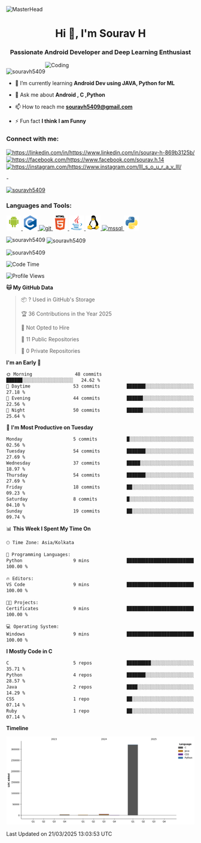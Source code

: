![MasterHead](https://blogger.googleusercontent.com/img/b/R29vZ2xl/AVvXsEg7VLakGxXY3xoBe7Tn4yhk2mhhvZrfWLCV3HpZOvJcdVrXaYUR3pRrpFXb8IEEM_IxCTmQCSCAK2I_QedxEAxR8Y0mV418qCg-CRMctCB93CtJlU9ZpvNLvVEwXKYV0VN7ZOcubBVJeSw/s1600/2000_600px.gif)
<h1 align="center">Hi 👋, I'm Sourav H</h1>
<h3 align="center">Passionate Android Developer and Deep Learning Enthusiast</h3>
<img align="right" alt="Coding" width="400" src="https://cdn.dribbble.com/users/1162077/screenshots/3848914/media/7ed7d5ca074b48b328150e5a231e8d1f.gif">

<p align="left"> <img src="https://komarev.com/ghpvc/?username=souravh5409&label=Profile%20views&color=0e75b6&style=flat" alt="souravh5409" /> </p>


- 🌱 I’m currently learning **Android Dev using JAVA, Python for ML**

- 💬 Ask me about **Android , C ,Python**

- 📫 How to reach me **souravh5409@gmail.com**

- ⚡ Fun fact **I think I am Funny**


<h3 align="left">Connect with me:</h3>
<p align="left">
<a href="https://linkedin.com/in/https://linkedin.com/in/https://www.linkedin.com/in/sourav-h-869b3125b/" target="blank"><img align="center" src="https://raw.githubusercontent.com/rahuldkjain/github-profile-readme-generator/master/src/images/icons/Social/linked-in-alt.svg" alt="https://linkedin.com/in/https://www.linkedin.com/in/sourav-h-869b3125b/" height="30" width="40" /></a>
<a href="https://fb.com/https://facebook.com/https://www.facebook.com/sourav.h.14" target="blank"><img align="center" src="https://raw.githubusercontent.com/rahuldkjain/github-profile-readme-generator/master/src/images/icons/Social/facebook.svg" alt="https://facebook.com/https://www.facebook.com/sourav.h.14" height="30" width="40" /></a>
<a href="https://instagram.com/https://instagram.com/https://www.instagram.com/lll_s_o_u_r_a_v_lll/" target="blank"><img align="center" src="https://raw.githubusercontent.com/rahuldkjain/github-profile-readme-generator/master/src/images/icons/Social/instagram.svg" alt="https://instagram.com/https://www.instagram.com/lll_s_o_u_r_a_v_lll/" height="30" width="40" /></a>
</p>
- <p align="left"> <a href="https://github.com/ryo-ma/github-profile-trophy"><img src="https://github-profile-trophy.vercel.app/?username=souravh5409" alt="souravh5409" /></a> </p>


<h3 align="left">Languages and Tools:</h3>
<p align="left"> <a href="https://developer.android.com" target="_blank" rel="noreferrer"> <img src="https://raw.githubusercontent.com/devicons/devicon/master/icons/android/android-original-wordmark.svg" alt="android" width="40" height="40"/> </a> <a href="https://www.cprogramming.com/" target="_blank" rel="noreferrer"> <img src="https://raw.githubusercontent.com/devicons/devicon/master/icons/c/c-original.svg" alt="c" width="40" height="40"/> </a> <a href="https://git-scm.com/" target="_blank" rel="noreferrer"> <img src="https://www.vectorlogo.zone/logos/git-scm/git-scm-icon.svg" alt="git" width="40" height="40"/> </a> <a href="https://www.w3.org/html/" target="_blank" rel="noreferrer"> <img src="https://raw.githubusercontent.com/devicons/devicon/master/icons/html5/html5-original-wordmark.svg" alt="html5" width="40" height="40"/> </a> <a href="https://www.java.com" target="_blank" rel="noreferrer"> <img src="https://raw.githubusercontent.com/devicons/devicon/master/icons/java/java-original.svg" alt="java" width="40" height="40"/> </a> <a href="https://www.linux.org/" target="_blank" rel="noreferrer"> <img src="https://raw.githubusercontent.com/devicons/devicon/master/icons/linux/linux-original.svg" alt="linux" width="40" height="40"/> </a> <a href="https://www.microsoft.com/en-us/sql-server" target="_blank" rel="noreferrer"> <img src="https://www.svgrepo.com/show/303229/microsoft-sql-server-logo.svg" alt="mssql" width="40" height="40"/> </a> <a href="https://www.python.org" target="_blank" rel="noreferrer"> <img src="https://raw.githubusercontent.com/devicons/devicon/master/icons/python/python-original.svg" alt="python" width="40" height="40"/> </a> </p>

<p><img align="left" src="https://github-readme-stats.vercel.app/api/top-langs?username=souravh5409&show_icons=true&locale=en&layout=compact" alt="souravh5409" /></p>

<p>&nbsp;<img align="center" src="https://github-readme-stats.vercel.app/api?username=souravh5409&show_icons=true&locale=en" alt="souravh5409" /></p>

<p><img align="center" src="https://github-readme-streak-stats.herokuapp.com/?user=souravh5409&" alt="souravh5409" /></p>

<!--START_SECTION:waka-->
![Code Time](http://img.shields.io/badge/Code%20Time-2%20hrs%2024%20mins-blue)

![Profile Views](http://img.shields.io/badge/Profile%20Views-76-blue)

**🐱 My GitHub Data** 

> 📦 ? Used in GitHub's Storage 
 > 
> 🏆 36 Contributions in the Year 2025
 > 
> 🚫 Not Opted to Hire
 > 
> 📜 11 Public Repositories 
 > 
> 🔑 0 Private Repositories 
 > 
**I'm an Early 🐤** 

```text
🌞 Morning                48 commits          ██████░░░░░░░░░░░░░░░░░░░   24.62 % 
🌆 Daytime                53 commits          ███████░░░░░░░░░░░░░░░░░░   27.18 % 
🌃 Evening                44 commits          ██████░░░░░░░░░░░░░░░░░░░   22.56 % 
🌙 Night                  50 commits          ██████░░░░░░░░░░░░░░░░░░░   25.64 % 
```
📅 **I'm Most Productive on Tuesday** 

```text
Monday                   5 commits           █░░░░░░░░░░░░░░░░░░░░░░░░   02.56 % 
Tuesday                  54 commits          ███████░░░░░░░░░░░░░░░░░░   27.69 % 
Wednesday                37 commits          █████░░░░░░░░░░░░░░░░░░░░   18.97 % 
Thursday                 54 commits          ███████░░░░░░░░░░░░░░░░░░   27.69 % 
Friday                   18 commits          ██░░░░░░░░░░░░░░░░░░░░░░░   09.23 % 
Saturday                 8 commits           █░░░░░░░░░░░░░░░░░░░░░░░░   04.10 % 
Sunday                   19 commits          ██░░░░░░░░░░░░░░░░░░░░░░░   09.74 % 
```


📊 **This Week I Spent My Time On** 

```text
🕑︎ Time Zone: Asia/Kolkata

💬 Programming Languages: 
Python                   9 mins              █████████████████████████   100.00 % 

🔥 Editors: 
VS Code                  9 mins              █████████████████████████   100.00 % 

🐱‍💻 Projects: 
Certificates             9 mins              █████████████████████████   100.00 % 

💻 Operating System: 
Windows                  9 mins              █████████████████████████   100.00 % 
```

**I Mostly Code in C** 

```text
C                        5 repos             █████████░░░░░░░░░░░░░░░░   35.71 % 
Python                   4 repos             ███████░░░░░░░░░░░░░░░░░░   28.57 % 
Java                     2 repos             ████░░░░░░░░░░░░░░░░░░░░░   14.29 % 
CSS                      1 repo              ██░░░░░░░░░░░░░░░░░░░░░░░   07.14 % 
Ruby                     1 repo              ██░░░░░░░░░░░░░░░░░░░░░░░   07.14 % 
```



**Timeline**

![Lines of Code chart](https://raw.githubusercontent.com/SouravH5409/SouravH5409/main/assets/bar_graph.png)


 Last Updated on 21/03/2025 13:03:53 UTC
<!--END_SECTION:waka-->




